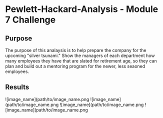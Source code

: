 # Pewlett-Hackard-Analysis - Module 7 Challenge

## Purpose

The purpose of this analaysis is to help prepare the company for the upcoming "silver tsunami."  Show the managers of each department how many employees they have that are slated for retirement age, so they can plan and build out a mentoring program for the newer, less seaoned employees.  

## Results
![image_name](path/to/image_name.png
![image_name](path/to/image_name.png
![image_name](path/to/image_name.png
![image_name](path/to/image_name.png
